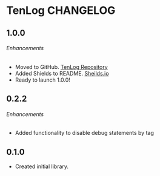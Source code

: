 # TenLog CHANGELOG

## 1.0.0

###### Enhancements

- Moved to GitHub. [TenLog Repository](https://github.com/mitch10e/TenLog)
- Added Shields to README. [Sheilds.io](https://shields.io/)
- Ready to launch 1.0.0!

## 0.2.2

###### Enhancements

- Added functionality to disable debug statements by tag

## 0.1.0

- Created initial library.
